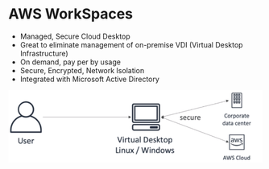 # AWS WorkSpaces

- Managed, Secure Cloud Desktop
- Great to eliminate management of on-premise VDI (Virtual Desktop Infrastructure)
- On demand, pay per by usage
- Secure, Encrypted, Network Isolation
- Integrated with Microsoft Active Directory

![](images/2020-01-02-15-08-38.png)